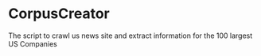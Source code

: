 CorpusCreator
=============

The script to crawl us news site and extract information for the 100 largest US Companies 

